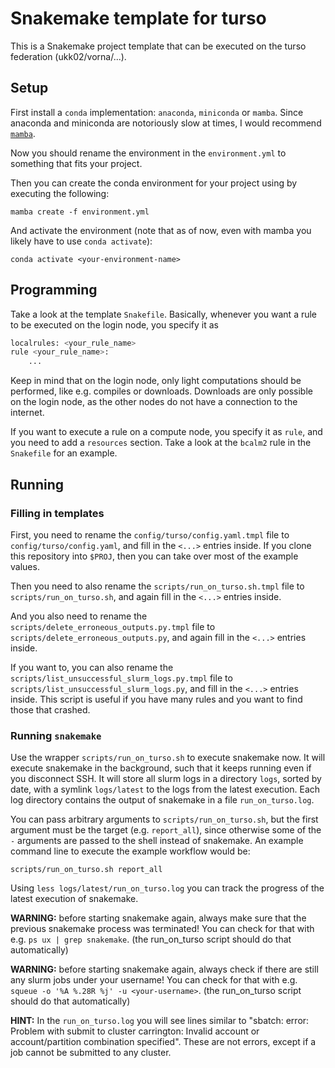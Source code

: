# Snakemake template for turso

This is a Snakemake project template that can be executed on the turso federation (ukk02/vorna/...).

## Setup

First install a `conda` implementation: `anaconda`, `miniconda` or `mamba`.
Since anaconda and miniconda are notoriously slow at times, I would recommend [`mamba`](https://github.com/conda-forge/miniforge#mambaforge).

Now you should rename the environment in the `environment.yml` to something that fits your project.

Then you can create the conda environment for your project using by executing the following:
```shell
mamba create -f environment.yml
```

And activate the environment (note that as of now, even with mamba you likely have to use `conda activate`):
```shell
conda activate <your-environment-name>
```

## Programming

Take a look at the template `Snakefile`.
Basically, whenever you want a rule to be executed on the login node, you specify it as
```python
localrules: <your_rule_name>
rule <your_rule_name>:
    ...
```
Keep in mind that on the login node, only light computations should be performed, like e.g. compiles or downloads.
Downloads are only possible on the login node, as the other nodes do not have a connection to the internet.

If you want to execute a rule on a compute node, you specify it as `rule`, and you need to add a `resources` section. Take a look at the `bcalm2` rule in the `Snakefile` for an example.

## Running

### Filling in templates

First, you need to rename the `config/turso/config.yaml.tmpl` file to `config/turso/config.yaml`, and fill in the `<...>` entries inside.
If you clone this repository into `$PROJ`, then you can take over most of the example values.

Then you need to also rename the `scripts/run_on_turso.sh.tmpl` file to `scripts/run_on_turso.sh`, and again fill in the `<...>` entries inside.

And you also need to rename the `scripts/delete_erroneous_outputs.py.tmpl` file to `scripts/delete_erroneous_outputs.py`, and again fill in the `<...>` entries inside.

If you want to, you can also rename the `scripts/list_unsuccessful_slurm_logs.py.tmpl` file to `scripts/list_unsuccessful_slurm_logs.py`, and fill in the `<...>` entries inside.
This script is useful if you have many rules and you want to find those that crashed.

### Running `snakemake`

Use the wrapper `scripts/run_on_turso.sh` to execute snakemake now.
It will execute snakemake in the background, such that it keeps running even if you disconnect SSH.
It will store all slurm logs in a directory `logs`, sorted by date, with a symlink `logs/latest` to the logs from the latest execution.
Each log directory contains the output of snakemake in a file `run_on_turso.log`.

You can pass arbitrary arguments to `scripts/run_on_turso.sh`, but the first argument must be the target (e.g. `report_all`), since otherwise some of the `-` arguments are passed to the shell instead of snakemake.
An example command line to execute the example workflow would be:
```shell
scripts/run_on_turso.sh report_all
```

Using `less logs/latest/run_on_turso.log` you can track the progress of the latest execution of snakemake.

**WARNING:** before starting snakemake again, always make sure that the previous snakemake process was terminated! You can check for that with e.g. `ps ux | grep snakemake`. (the run_on_turso script should do that automatically)

**WARNING:** before starting snakemake again, always check if there are still any slurm jobs under your username! You can check for that with e.g. `squeue -o '%A %.28R %j' -u <your-username>`. (the run_on_turso script should do that automatically)

**HINT:** In the `run_on_turso.log` you will see lines similar to "sbatch: error: Problem with submit to cluster carrington: Invalid account or account/partition combination specified". These are not errors, except if a job cannot be submitted to any cluster.
